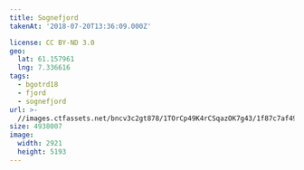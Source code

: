 ```yaml
---
title: Sognefjord
takenAt: '2018-07-20T13:36:09.000Z'

license: CC BY-ND 3.0
geo:
  lat: 61.157961
  lng: 7.336616
tags:
  - bgotrd18
  - fjord
  - sognefjord
url: >-
  //images.ctfassets.net/bncv3c2gt878/1TOrCp49K4rCSqazOK7g43/1f87c7af49d569ed737e11e77a9c0370/sognefjord_42051168650_o
size: 4938007
image:
  width: 2921
  height: 5193
---
```

